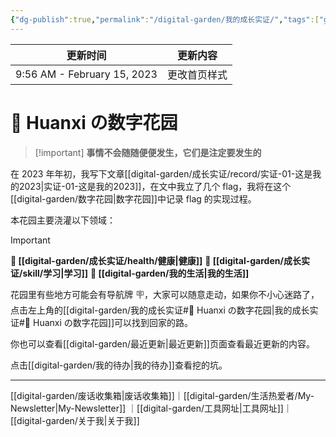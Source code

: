 ```yaml
---
{"dg-publish":true,"permalink":"/digital-garden/我的成长实证/","tags":["gardenEntry"],"dgShowInlineTitle":false,"noteIcon":"2"}
---
```



| 更新时间                        | 更新内容   |
| --------------------------- | ------ |
| 9:56 AM - February 15, 2023 | 更改首页样式 |


# 🌿 Huanxi の数字花园

> [!important] **事情不会随随便便发生，它们是注定要发生的**

在 2023 年年初，我写下文章[[digital-garden/成长实证/record/实证-01-这是我的2023\|实证-01-这是我的2023]]，在文中我立了几个 flag，我将在这个[[digital-garden/数字花园\|数字花园]]中记录 flag 的实现过程。

本花园主要浇灌以下领域：

> [!important]
> **🌱 [[digital-garden/成长实证/health/健康\|健康]]**
> **📝 [[digital-garden/成长实证/skill/学习\|学习]]**
> **🔆 [[digital-garden/我的生活\|我的生活]]**

花园里有些地方可能会有导航牌 🪧，大家可以随意走动，如果你不小心迷路了，点击左上角的[[digital-garden/我的成长实证#🌿 Huanxi の数字花园\|我的成长实证#🌿 Huanxi の数字花园]]可以找到回家的路。

你也可以查看[[digital-garden/最近更新\|最近更新]]页面查看最近更新的内容。

点击[[digital-garden/我的待办\|我的待办]]查看挖的坑。

---

[[digital-garden/废话收集箱\|废话收集箱]]｜[[digital-garden/生活热爱者/My-Newsletter\|My-Newsletter]] ｜[[digital-garden/工具网址\|工具网址]]｜[[digital-garden/关于我\|关于我]]
